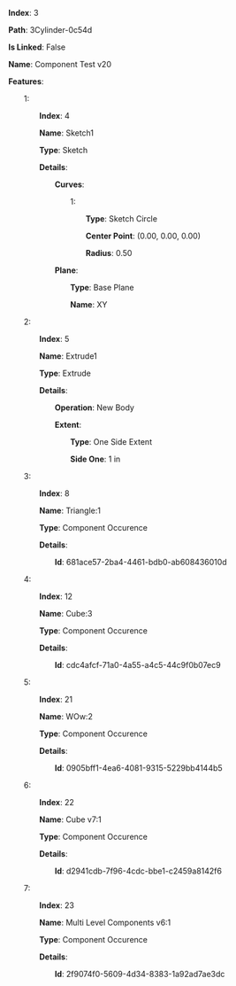 **Index**: 3

**Path**: 3Cylinder-0c54d

**Is Linked**: False

**Name**: Component Test v20

**Features**:

&emsp;&emsp;1:

&emsp;&emsp;&emsp;&emsp;**Index**: 4

&emsp;&emsp;&emsp;&emsp;**Name**: Sketch1

&emsp;&emsp;&emsp;&emsp;**Type**: Sketch

&emsp;&emsp;&emsp;&emsp;**Details**:

&emsp;&emsp;&emsp;&emsp;&emsp;&emsp;**Curves**:

&emsp;&emsp;&emsp;&emsp;&emsp;&emsp;&emsp;&emsp;1:

&emsp;&emsp;&emsp;&emsp;&emsp;&emsp;&emsp;&emsp;&emsp;&emsp;**Type**: Sketch Circle

&emsp;&emsp;&emsp;&emsp;&emsp;&emsp;&emsp;&emsp;&emsp;&emsp;**Center Point**: (0.00, 0.00, 0.00)

&emsp;&emsp;&emsp;&emsp;&emsp;&emsp;&emsp;&emsp;&emsp;&emsp;**Radius**: 0.50

&emsp;&emsp;&emsp;&emsp;&emsp;&emsp;**Plane**:

&emsp;&emsp;&emsp;&emsp;&emsp;&emsp;&emsp;&emsp;**Type**: Base Plane

&emsp;&emsp;&emsp;&emsp;&emsp;&emsp;&emsp;&emsp;**Name**: XY

&emsp;&emsp;2:

&emsp;&emsp;&emsp;&emsp;**Index**: 5

&emsp;&emsp;&emsp;&emsp;**Name**: Extrude1

&emsp;&emsp;&emsp;&emsp;**Type**: Extrude

&emsp;&emsp;&emsp;&emsp;**Details**:

&emsp;&emsp;&emsp;&emsp;&emsp;&emsp;**Operation**: New Body

&emsp;&emsp;&emsp;&emsp;&emsp;&emsp;**Extent**:

&emsp;&emsp;&emsp;&emsp;&emsp;&emsp;&emsp;&emsp;**Type**: One Side Extent

&emsp;&emsp;&emsp;&emsp;&emsp;&emsp;&emsp;&emsp;**Side One**: 1 in

&emsp;&emsp;3:

&emsp;&emsp;&emsp;&emsp;**Index**: 8

&emsp;&emsp;&emsp;&emsp;**Name**: Triangle:1

&emsp;&emsp;&emsp;&emsp;**Type**: Component Occurence

&emsp;&emsp;&emsp;&emsp;**Details**:

&emsp;&emsp;&emsp;&emsp;&emsp;&emsp;**Id**: 681ace57-2ba4-4461-bdb0-ab608436010d

&emsp;&emsp;4:

&emsp;&emsp;&emsp;&emsp;**Index**: 12

&emsp;&emsp;&emsp;&emsp;**Name**: Cube:3

&emsp;&emsp;&emsp;&emsp;**Type**: Component Occurence

&emsp;&emsp;&emsp;&emsp;**Details**:

&emsp;&emsp;&emsp;&emsp;&emsp;&emsp;**Id**: cdc4afcf-71a0-4a55-a4c5-44c9f0b07ec9

&emsp;&emsp;5:

&emsp;&emsp;&emsp;&emsp;**Index**: 21

&emsp;&emsp;&emsp;&emsp;**Name**: WOw:2

&emsp;&emsp;&emsp;&emsp;**Type**: Component Occurence

&emsp;&emsp;&emsp;&emsp;**Details**:

&emsp;&emsp;&emsp;&emsp;&emsp;&emsp;**Id**: 0905bff1-4ea6-4081-9315-5229bb4144b5

&emsp;&emsp;6:

&emsp;&emsp;&emsp;&emsp;**Index**: 22

&emsp;&emsp;&emsp;&emsp;**Name**: Cube v7:1

&emsp;&emsp;&emsp;&emsp;**Type**: Component Occurence

&emsp;&emsp;&emsp;&emsp;**Details**:

&emsp;&emsp;&emsp;&emsp;&emsp;&emsp;**Id**: d2941cdb-7f96-4cdc-bbe1-c2459a8142f6

&emsp;&emsp;7:

&emsp;&emsp;&emsp;&emsp;**Index**: 23

&emsp;&emsp;&emsp;&emsp;**Name**: Multi Level Components v6:1

&emsp;&emsp;&emsp;&emsp;**Type**: Component Occurence

&emsp;&emsp;&emsp;&emsp;**Details**:

&emsp;&emsp;&emsp;&emsp;&emsp;&emsp;**Id**: 2f9074f0-5609-4d34-8383-1a92ad7ae3dc

